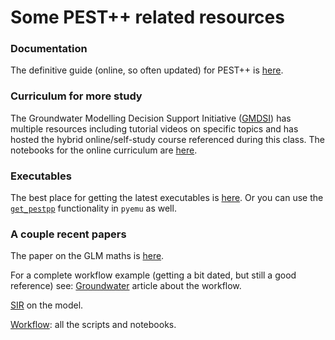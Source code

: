 # Some PEST++ related resources

### Documentation
The definitive guide (online, so often updated) for PEST++ is [here](https://github.com/usgs/pestpp/blob/master/documentation/pestpp_users_manual.md).

### Curriculum for more study
The Groundwater Modelling Decision Support Initiative ([GMDSI](gmdsi.org)) has multiple resources including tutorial videos on specific topics and has hosted the hybrid online/self-study course referenced during this class. The notebooks for the online curriculum are [here](https://github.com/gmdsi/GMDSI_notebooks).


### Executables
The best place for getting the latest executables is [here](https://github.com/usgs/pestpp/releases). Or you can use the [`get_pestpp`](https://pyemu.readthedocs.io/en/latest/autoapi/pyemu/utils/get_pestpp/index.html) functionality in `pyemu` as well.

### A couple recent papers
The paper on the GLM maths is [here](https://doi.org/10.1111/gwat.13433).

For a complete workflow example (getting a bit dated, but still a good reference) see:
[Groundwater](https://doi.org/10.1111/gwat.13129) article about the workflow.

[SIR](https://doi.org/10.3133/sir20215112) on the model.

[Workflow](https://github.com/DOI-USGS/neversink_workflow): all the scripts and notebooks.

